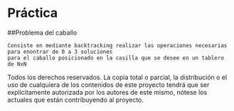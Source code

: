 # Práctica

##Problema del caballo
	
	Consiste en mediante backtracking realizar las operaciones necesarias para enontrar de 0 a 3 soluciones
	para el caballo posicionado en la casilla que se desee en un tablero de NxN
  
  
Todos los derechos reservados. La copia total o parcial, la distribución o el uso de cualquiera de los contenidos de este proyecto tendrá que ser
explícitamente autorizada por los autores de este mismo, nótese los actuales que están contribuyendo al proyecto.
